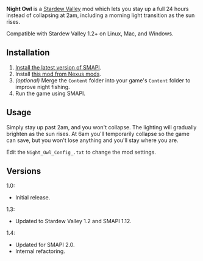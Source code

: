 **Night Owl** is a [Stardew Valley](http://stardewvalley.net/) mod which lets you stay up a full
24 hours instead of collapsing at 2am, including a morning light transition as the sun rises.

Compatible with Stardew Valley 1.2+ on Linux, Mac, and Windows.

## Installation
1. [Install the latest version of SMAPI](https://github.com/Pathoschild/SMAPI/releases).
2. Install [this mod from Nexus mods](http://www.nexusmods.com/stardewvalley/mods/433).
3. _(optional)_ Merge the `Content` folder into your game's `Content` folder to improve night fishing.
3. Run the game using SMAPI.

## Usage
Simply stay up past 2am, and you won't collapse. The lighting will gradually brighten as the sun
rises. At 6am you'll temporarily collapse so the game can save, but you won't lose anything and
you'll stay where you are.

Edit the `Night_Owl_Config_.txt` to change the mod settings.

## Versions
1.0:
* Initial release.

1.3:
* Updated to Stardew Valley 1.2 and SMAPI 1.12.

1.4:
* Updated for SMAPI 2.0.
* Internal refactoring.
